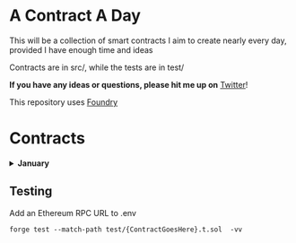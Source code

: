 # A Contract A Day

This will be a collection of smart contracts I aim to create nearly every day, provided I have enough time and ideas

Contracts are in src/, while the tests are in test/

**If you have any ideas or questions, please hit me up on** [Twitter](https://twitter.com/0xf4d3)!

This repository uses [Foundry](https://book.getfoundry.sh/)

# Contracts

<details>
<summary><b>January</b></summary>

- [WannaBet](https://github.com/0xn4de/A-Contract-A-Day/blob/main/src/Jan01_WannaBet.sol)
  - Contract where you can set a Chainlink Price Feed address, then anyone can create a bet that takes the Over/Under on a given price point and allows anyone to accept the bet:
  - Bob wants to bet that ETH price is 2% higher in a month, he calls `createBet` with variables like price, if he's taking over/under, what odds hes giving himself (e.g. 1 ETH bet for 0.2 ETH on taker's side), settle time, time given for anyone to accept
  - If nobody accepts bet, he can withdraw after the time he set for someone to accept
  - If accepted, once the time is up, anyone can call `settleBet` and the contract checks Chainlink for the current price and sends funds accordingly
- [BullToken](https://github.com/0xn4de/A-Contract-A-Day/blob/main/src/Jan02_BullToken.sol)
  - ERC20 built on [Solmate's ERC20](https://github.com/transmissions11/solmate/blob/main/src/tokens/ERC20.sol) where transfers can only happen when ETH (or other) price is up since last update (weekly, automatic on transfer)
  - Contract gets deployed with ETH as the feed, constructor checks current price and sets it in the contract (minPrice) along with last updated time (lastUpdated)
  - When transfers happen, the **current** price (per Chainlink) has to be above the minPrice
  - If a week has passed since `lastUpdated` was updated, contract fetches a new price during a transfer call and updates the data
- [FreeForAll](https://github.com/0xn4de/A-Contract-A-Day/blob/main/src/Jan03_FreeForAll.sol)
  - ERC721 built on [Solmate's ERC721](https://github.com/transmissions11/solmate/blob/main/src/tokens/ERC721.sol) where you can take others NFT's during a 1-hour period every single day
  - Every 24 hours, `transferFrom` is allowed to be called (**for 1 hour**) by anyone for anyone's tokenId
  - startTime is at the same time every day, but if no transfers happen in the 23 hours beforehand, `transferFrom` will need to be called (with a legitimate transfer)

</details>

## Testing

Add an Ethereum RPC URL to .env

```shell
forge test --match-path test/{ContractGoesHere}.t.sol  -vv
```
